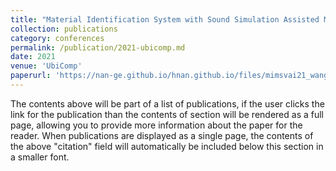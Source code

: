 ```yaml
---
title: "Material Identification System with Sound Simulation Assisted Method in VR/AR Scenarios"
collection: publications
category: conferences
permalink: /publication/2021-ubicomp.md
date: 2021
venue: 'UbiComp'
paperurl: 'https://nan-ge.github.io/hnan.github.io/files/mimsvai21_wang.pdf'
---
```


The contents above will be part of a list of publications, if the user clicks the link for the publication than the contents of section will be rendered as a full page, allowing you to provide more information about the paper for the reader. When publications are displayed as a single page, the contents of the above "citation" field will automatically be included below this section in a smaller font.
